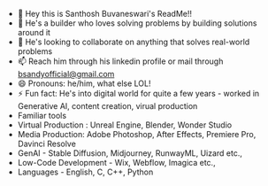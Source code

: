 - 👋 Hey this is Santhosh Buvaneswari's ReadMe!!
- 👀 He's a builder who loves solving problems by building solutions around it
- 💞️ He's looking to collaborate on anything that solves real-world problems
- 📫 Reach him through his linkedin profile or mail through bsandyofficial@gmail.com
- 😄 Pronouns: he/him, what else LOL!
- ⚡ Fun fact: He's into digital world for quite a few years - worked in Generative AI, content creation, virual production
- Familiar tools
- Virtual Production : Unreal Engine, Blender, Wonder Studio
- Media Production: Adobe Photoshop, After Effects, Premiere Pro, Davinci Resolve
- GenAI - Stable Diffusion, Midjourney, RunwayML, Uizard etc.,
- Low-Code Development - Wix, Webflow, Imagica etc.,
- Languages - English, C, C++, Python
